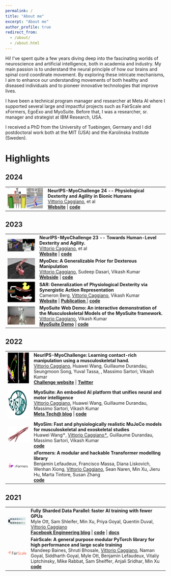 ```yaml
---
permalink: /
title: "About me"
excerpt: "About me"
author_profile: true
redirect_from:
  - /about/
  - /about.html
---
```


Hi! I've spent quite a few years diving deep into the fascinating worlds of neuroscience and artificial intelligence, both in academia and industry. My main passion is to understand the neural principle of how our brains and spinal cord coordinate movement. By exploring these intricate mechanisms, I aim to enhance our understanding movements of both healthy and diseased individuals and to pioneer innovative technologies that improve lives.

I have been a technical program manager and researcher at Meta AI where I supported several large and impactful projects such as FairScale and xFormers, EgoExo and MyoSuite. Before that, I was a researcher, sr. manager and strategist at IBM Research, USA.

I received a PhD from the University of Tuebingen, Germany and I did postdoctoral work both at the MIT (USA) and the Karolinska Institute (Sweden).


Highlights
==========


<style>
table, td, th, tr {
   border: none!important;
}
</style>
<meta name="viewport" content="width=device-width, initial-scale=1">
<link rel="stylesheet" href="https://cdnjs.cloudflare.com/ajax/libs/font-awesome/4.7.0/css/font-awesome.min.css">

<h2> 2024 </h2>
<table>
  <tbody>
    <tr>
      <td><img src="./images/myochallenge2024.png" width="200" /> </td>
      <td><b>NeurIPS-MyoChallenge 24 -- Physiological Dexterity and Agility in Bionic Humans</b>
      <br> <u>Vittorio Caggiano</u>, et al
      <br> <a target="_blank" href="https://sites.google.com/view/myosuite/myochallenge/myochallenge-2024"><b>Website</b></a>  | <a target="_blank" href="https://github.com/MyoHub/myosuite"><b><i class="fa fa-github"></i> code</b></a>  </td>
    </tr>
  </tbody>
</table>
<h2> 2023 </h2>
<table>
  <tbody>
    <tr>
      <td><img src="./images/myochallenge2023.png" width="200" /> </td>
      <td><b>NeurIPS-MyoChallenge 23 -- Towards Human-Level Dexterity and Agility.</b>
      <br> <u>Vittorio Caggiano</u>, et al
      <br> <a target="_blank" href="https://sites.google.com/view/myosuite/myochallenge/myochallenge-2023"><b>Website</b></a>  | <a target="_blank" href="https://github.com/MyoHub/myoChallenge2023Eval"><b><i class="fa fa-github"></i> code</b></a>  </td>
    </tr>
    <tr>
      <td><img src="./images/myodex.png" width="200" /> </td>
      <td><b>MyoDex: A Generalizable Prior for Dexterous Manipulation</b>
      <br> <u>Vittorio Caggiano</u>, Sudeep Dasari, Vikash Kumar
      <br> <a target="_blank" href="https://sites.google.com/view/myodex"><b>Webside</b></a>  | <a target="_blank" href="https://github.com/facebookresearch/myosuite"><b><i class="fa fa-github"></i> code</b></a>  </td>
    </tr>
    <tr>
      <td><img src="./images/sar.png" width="200" /> </td>
      <td><b>SAR: Generalization of Physiological Dexterity via Synergistic Action Representation</b>
      <br> Cameron Berg, <u>Vittorio Caggiano</u>, Vikash Kumar
      <br> <a target="_blank" href="https://sites.google.com/view/sar-rl/"><b>Website</b></a>  | <a target="_blank" href="https://arxiv.org/abs/2307.03716"><b><i class="fa fa-github"></i> Publication </b></a> | <a target="_blank" href="https://github.com/facebookresearch/myosuite"><b><i class="fa fa-github"></i> code</b></a>  </td>
    </tr>
    <tr>
      <td><img src="./images/myosuite_demo.png" width="200" /> </td>
      <td><b>MyoSuite Web Demo:
      An interactive demonstration of the Musculoskeletal Models of the MyoSuite framework.</b>
      <br> <u>Vittorio Caggiano</u>, Vikash Kumar
      <br> <a target="_blank" href="https://myohub.github.io/myosuite_demo/"><b>MyoSuite Demo</b></a>  | <a target="_blank" href="https://github.com/MyoHub/myosuite_demo"><b><i class="fa fa-github"></i> code</b></a>  </td>
    </tr>

  </tbody>
</table>
<h2> 2022 </h2>
<table>
  <tbody>
    <tr>
      <td><img src="./images/challenge_tasks.png" width="200" height="100"/> </td>
      <td><b>NeurIPS-MyoChallenge: Learning contact-rich manipulation using a musculoskeletal hand.</b>
      <br> <u>Vittorio Caggiano</u>, Huawei Wang, Guillaume Durandau, Seungmoon Song, Yuval Tassa, , Massimo Sartori, Vikash Kumar
      <br> <a target="_blank" href="https://sites.google.com/view/myochallenge"><b>Challenge website</b></a>  | <a target="_blank" href="https://twitter.com/MyoChallenge"><b><i class="fa fa-twitter"></i>Twitter</b></a> </td>
    </tr>
    <tr>
      <td> <center> <img src="./images/myosuite_400x400.jpg" width="100" height="100"/> </center></td>
      <td><b>MyoSuite: An embodied AI platform that unifies neural and motor intelligence</b> <br> <u>Vittorio Caggiano</u>, Huawei Wang, Guillaume Durandau, Massimo Sartori, Vikash Kumar <br> <a target="_blank" href="https://tech.fb.com/artificial-intelligence/2022/05/myosuite/"><b>Meta Tech@ blog</b></a> | <a target="_blank" href="https://github.com/facebookresearch/myosuite"><b><i class="fa fa-github"></i> code</b></a> </td>
    </tr>
    <tr>
      <td> <center> <img src="./images/MyoSim.png" width="200" /> </center></td>
      <td><b>MyoSim: Fast and physiologically realistic MuJoCo models for musculoskeletal and exoskeletal studies</b> <br> Huawei Wang*, <u>Vittorio Caggiano*</u>, Guillaume Durandau, Massimo Sartori, Vikash Kumar <br>  <a target="_blank" href="https://github.com/facebookresearch/myosuite"><b><i class="fa fa-github"></i> code</b></a> </td>
    </tr>

  <tr>
    <td><center> <img src="./images/xformers_logo.png" width="200" /> </center></td>
    <td>
    <b>xFormers: A modular and hackable Transformer modelling library</b>
    <br> Benjamin Lefaudeux, Francisco Massa, Diana Liskovich, Wenhan Xiong, <u>Vittorio Caggiano</u>, Sean Naren, Min Xu, Jieru Hu, Marta Tintore, Susan Zhang
      <br>
      <a target="_blank" href="https://github.com/facebookresearch/xformers"><b><i class="fa fa-github"></i> code</b></a>
      </td>
    </tr>
  </tbody>
</table>

<h2> 2021 </h2>
<table>
  <tbody>
    <tr>
      <td> <center> <img src="./images/fsdp.png" width="200" /> </center></td>
        <td>
          <b>Fully Sharded Data Parallel: faster AI training with fewer GPUs</b>
          <br>
          Myle Ott, Sam Shleifer, Min Xu, Priya Goyal, Quentin Duval, <u>Vittorio Caggiano</u>
          <br>
          <a target="_blank" href="https://engineering.fb.com/2021/07/15/open-source/fsdp/"><b>Facebook Engineering blog</b></a> |
          <a target="_blank" href="https://github.com/facebookresearch/fairscale"><b><i class="fa fa-github"></i> code</b></a> | <a target="_blank" href="https://fairscale.readthedocs.io/en/stable/api/nn/fsdp.html"><b>docs</b></a>
        </td>
      </tr>
    <tr>
      <td><center> <img src="./images/fairscale-logo.png" width="200" /> </center></td>
        <td>
          <b>FairScale:  A general purpose modular PyTorch library for high performance and large scale training</b>
          <br>
          Mandeep Baines, Shruti Bhosale, <u>Vittorio Caggiano</u>, Naman Goyal, Siddharth Goyal, Myle Ott, Benjamin Lefaudeux, Vitaliy Liptchinsky, Mike Rabbat, Sam Sheiffer, Anjali Sridhar, Min Xu
          <br>
          <a target="_blank" href="https://github.com/facebookresearch/fairscale"><b><i class="fa fa-github"></i> code</b></a>
        </td>
      </tr>
  </tbody>
</table>



<!-- Google tag (gtag.js) -->
<script async src="https://www.googletagmanager.com/gtag/js?id=G-D6NWDNVM4Y"></script>
<script>
  window.dataLayer = window.dataLayer || [];
  function gtag(){dataLayer.push(arguments);}
  gtag('js', new Date());

  gtag('config', 'G-D6NWDNVM4Y');
</script>
